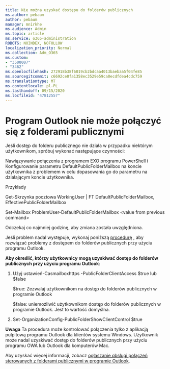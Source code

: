 ```yaml
---
title: Nie można uzyskać dostępu do folderów publicznych
ms.author: pebaum
author: pebaum
manager: mnirkhe
ms.audience: Admin
ms.topic: article
ms.service: o365-administration
ROBOTS: NOINDEX, NOFOLLOW
localization_priority: Normal
ms.collection: Adm_O365
ms.custom:
- "3500007"
- "3462"
ms.openlocfilehash: 272918b38f6019cb2bdcaa4013baebaa5f04fe85
ms.sourcegitcommit: c6692ce0fa1358ec3529e59ca0ecdfdea4cdc759
ms.translationtype: MT
ms.contentlocale: pl-PL
ms.lasthandoff: 09/15/2020
ms.locfileid: "47812557"
---
```

# <a name="outlook-cannot-connect-to-public-folders"></a>Program Outlook nie może połączyć się z folderami publicznymi

Jeśli dostęp do folderu publicznego nie działa w przypadku niektórym użytkownikom, spróbuj wykonać następujące czynności:

Nawiązywanie połączenia z programem EXO programu PowerShell i Konfigurowanie parametru DefaultPublicFolderMailbox na koncie użytkownika z problemem w celu dopasowania go do parametru na działającym koncie użytkownika.

Przykłady

Get-Skrzynka pocztowa WorkingUser | FT DefaultPublicFolderMailbox, EffectivePublicFolderMailbox

Set-Mailbox ProblemUser-DefaultPublicFolderMailbox \<value from previous command>

Odczekaj co najmniej godzinę, aby zmiana została uwzględniona.

Jeśli problem nadal występuje, wykonaj poniższą [procedurę](https://aka.ms/pfcte) , aby rozwiązać problemy z dostępem do folderów publicznych przy użyciu programu Outlook.
 
**Aby określić, którzy użytkownicy mogą uzyskiwać dostęp do folderów publicznych przy użyciu programu Outlook**:

1.  Użyj ustawień-Casmailboxhttps <mailboxname> -PublicFolderClientAccess $true lub $false  
      
    $true: Zezwalaj użytkownikom na dostęp do folderów publicznych w programie Outlook  
      
    $false: uniemożliwić użytkownikom dostęp do folderów publicznych w programie Outlook. Jest to wartość domyślna.  
        
2.  Set-OrganizationConfig-PublicFolderShowClientControl $true   
      
**Uwaga** Ta procedura może kontrolować połączenia tylko z aplikacją pulpitową programu Outlook dla klientów systemu Windows. Użytkownik może nadal uzyskiwać dostęp do folderów publicznych przy użyciu programu OWA lub Outlook dla komputerów Mac.
 
Aby uzyskać więcej informacji, zobacz [ogłaszanie obsługi połączeń sterowanych z folderami publicznymi w programie Outlook](https://aka.ms/controlpf).